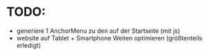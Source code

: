 # TODO:
- generiere 1 AnchorMenu zu den <sections> auf der Startseite (mit js)
- website auf Tablet + Smartphone Weiten optimieren (größtenteils erledigt)
